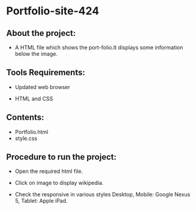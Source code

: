 
# Portfolio-site-424

## About the project:

  - A HTML file which shows the port-folio.It displays some information below the image.
  
##  Tools Requirements:

  - Updated web browser
  
  - HTML and CSS
  
## Contents:

  - Portfolio.html
  - style.css
  
## Procedure to run the project:

  - Open the required html file.
  
  - Click on  image to display wikipedia.
  
  - Check the responsive in various styles Desktop, Mobile: Google Nexus 5, Tablet: Apple iPad.
 
